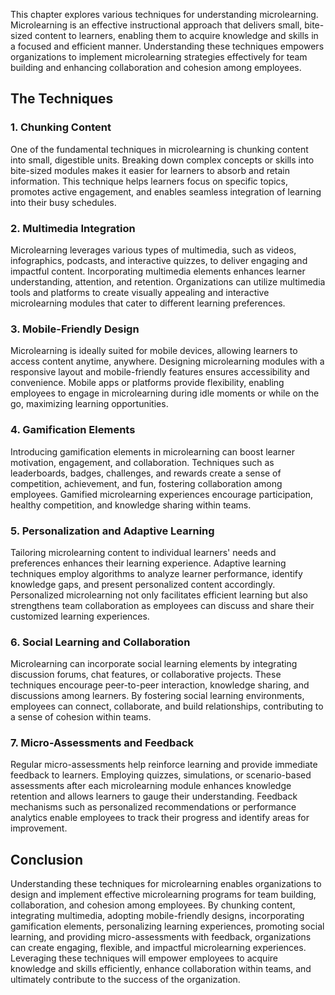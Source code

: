 
This chapter explores various techniques for understanding microlearning. Microlearning is an effective instructional approach that delivers small, bite-sized content to learners, enabling them to acquire knowledge and skills in a focused and efficient manner. Understanding these techniques empowers organizations to implement microlearning strategies effectively for team building and enhancing collaboration and cohesion among employees.

The Techniques
--------------

### 1\. Chunking Content

One of the fundamental techniques in microlearning is chunking content into small, digestible units. Breaking down complex concepts or skills into bite-sized modules makes it easier for learners to absorb and retain information. This technique helps learners focus on specific topics, promotes active engagement, and enables seamless integration of learning into their busy schedules.

### 2\. Multimedia Integration

Microlearning leverages various types of multimedia, such as videos, infographics, podcasts, and interactive quizzes, to deliver engaging and impactful content. Incorporating multimedia elements enhances learner understanding, attention, and retention. Organizations can utilize multimedia tools and platforms to create visually appealing and interactive microlearning modules that cater to different learning preferences.

### 3\. Mobile-Friendly Design

Microlearning is ideally suited for mobile devices, allowing learners to access content anytime, anywhere. Designing microlearning modules with a responsive layout and mobile-friendly features ensures accessibility and convenience. Mobile apps or platforms provide flexibility, enabling employees to engage in microlearning during idle moments or while on the go, maximizing learning opportunities.

### 4\. Gamification Elements

Introducing gamification elements in microlearning can boost learner motivation, engagement, and collaboration. Techniques such as leaderboards, badges, challenges, and rewards create a sense of competition, achievement, and fun, fostering collaboration among employees. Gamified microlearning experiences encourage participation, healthy competition, and knowledge sharing within teams.

### 5\. Personalization and Adaptive Learning

Tailoring microlearning content to individual learners' needs and preferences enhances their learning experience. Adaptive learning techniques employ algorithms to analyze learner performance, identify knowledge gaps, and present personalized content accordingly. Personalized microlearning not only facilitates efficient learning but also strengthens team collaboration as employees can discuss and share their customized learning experiences.

### 6\. Social Learning and Collaboration

Microlearning can incorporate social learning elements by integrating discussion forums, chat features, or collaborative projects. These techniques encourage peer-to-peer interaction, knowledge sharing, and discussions among learners. By fostering social learning environments, employees can connect, collaborate, and build relationships, contributing to a sense of cohesion within teams.

### 7\. Micro-Assessments and Feedback

Regular micro-assessments help reinforce learning and provide immediate feedback to learners. Employing quizzes, simulations, or scenario-based assessments after each microlearning module enhances knowledge retention and allows learners to gauge their understanding. Feedback mechanisms such as personalized recommendations or performance analytics enable employees to track their progress and identify areas for improvement.

Conclusion
----------

Understanding these techniques for microlearning enables organizations to design and implement effective microlearning programs for team building, collaboration, and cohesion among employees. By chunking content, integrating multimedia, adopting mobile-friendly designs, incorporating gamification elements, personalizing learning experiences, promoting social learning, and providing micro-assessments with feedback, organizations can create engaging, flexible, and impactful microlearning experiences. Leveraging these techniques will empower employees to acquire knowledge and skills efficiently, enhance collaboration within teams, and ultimately contribute to the success of the organization.
